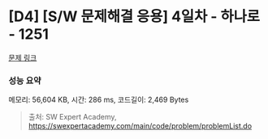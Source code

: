 # [D4] [S/W 문제해결 응용] 4일차 - 하나로 - 1251 

[문제 링크](https://swexpertacademy.com/main/code/problem/problemDetail.do?contestProbId=AV15StKqAQkCFAYD) 

### 성능 요약

메모리: 56,604 KB, 시간: 286 ms, 코드길이: 2,469 Bytes



> 출처: SW Expert Academy, https://swexpertacademy.com/main/code/problem/problemList.do